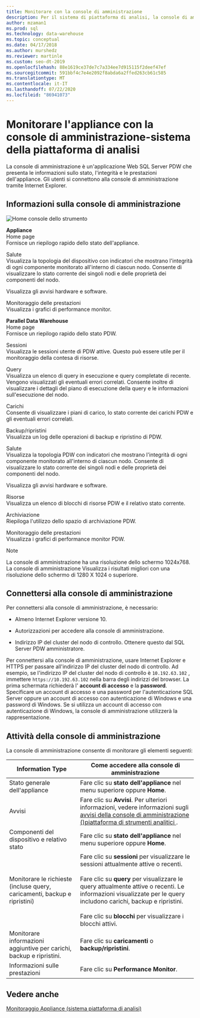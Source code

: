 ```yaml
---
title: Monitorare con la console di amministrazione
description: Per il sistema di piattaforma di analisi, la console di amministrazione è un'applicazione Web che copre le informazioni sullo stato dell'appliance, sull'integrità e sulle prestazioni. Gli utenti si connettono alla console di amministrazione tramite un browser Internet.
author: mzaman1
ms.prod: sql
ms.technology: data-warehouse
ms.topic: conceptual
ms.date: 04/17/2018
ms.author: murshedz
ms.reviewer: martinle
ms.custom: seo-dt-2019
ms.openlocfilehash: 88e1619ce37de7c7a334ee7d915115f2deef47ef
ms.sourcegitcommit: 591bbf4c7e4e2092f8abda6a2ffed263cb61c585
ms.translationtype: MT
ms.contentlocale: it-IT
ms.lasthandoff: 07/22/2020
ms.locfileid: "86941073"
---
```

# <a name="monitor-the-appliance-with-the-admin-console---analytics-platform-system"></a>Monitorare l'appliance con la console di amministrazione-sistema della piattaforma di analisi
La console di amministrazione è un'applicazione Web SQL Server PDW che presenta le informazioni sullo stato, l'integrità e le prestazioni dell'appliance. Gli utenti si connettono alla console di amministrazione tramite Internet Explorer.  
  
## <a name="about-the-admin-console"></a><a name="About"></a>Informazioni sulla console di amministrazione  
![Home console dello strumento](./media/monitor-the-appliance-by-using-the-admin-console/SQL_Server_PDW_AdminConsol_ApplHome.png "SQL_Server_PDW_AdminConsol_ApplHome")  
  
**Appliance**  
Home page  
Fornisce un riepilogo rapido dello stato dell'appliance.  
  
Salute  
Visualizza la topologia del dispositivo con indicatori che mostrano l'integrità di ogni componente monitorato all'interno di ciascun nodo. Consente di visualizzare lo stato corrente dei singoli nodi e delle proprietà dei componenti del nodo.  
  
Visualizza gli avvisi hardware e software.  
  
Monitoraggio delle prestazioni  
Visualizza i grafici di performance monitor.  
  
**Parallel Data Warehouse**  
Home page  
Fornisce un riepilogo rapido dello stato PDW.  
  
Sessioni  
Visualizza le sessioni utente di PDW attive. Questo può essere utile per il monitoraggio della contesa di risorse.  
  
Query  
Visualizza un elenco di query in esecuzione e query completate di recente. Vengono visualizzati gli eventuali errori correlati. Consente inoltre di visualizzare i dettagli del piano di esecuzione della query e le informazioni sull'esecuzione del nodo.  
  
Carichi  
Consente di visualizzare i piani di carico, lo stato corrente dei carichi PDW e gli eventuali errori correlati.  
  
Backup/ripristini  
Visualizza un log delle operazioni di backup e ripristino di PDW.  
  
Salute  
Visualizza la topologia PDW con indicatori che mostrano l'integrità di ogni componente monitorato all'interno di ciascun nodo. Consente di visualizzare lo stato corrente dei singoli nodi e delle proprietà dei componenti del nodo.  
  
Visualizza gli avvisi hardware e software.  
  
Risorse  
Visualizza un elenco di blocchi di risorse PDW e il relativo stato corrente.  
  
Archiviazione  
Riepiloga l'utilizzo dello spazio di archiviazione PDW.  
  
Monitoraggio delle prestazioni  
Visualizza i grafici di performance monitor PDW.  
 
> [!NOTE]  
> La console di amministrazione ha una risoluzione dello schermo 1024x768. La console di amministrazione Visualizza i risultati migliori con una risoluzione dello schermo di 1280 X 1024 o superiore.  
  
## <a name="connect-to-the-admin-console"></a><a name="Connect"></a>Connettersi alla console di amministrazione  
Per connettersi alla console di amministrazione, è necessario:  
  
-   Almeno Internet Explorer versione 10.  
  
-   Autorizzazioni per accedere alla console di amministrazione. <!-- MISSING LINKS See [Grant Permissions to Use the Admin Console &#40;SQL Server PDW&#41;](../sqlpdw/grant-permissions-to-use-the-admin-console-sql-server-pdw.md).  -->  
  
-   Indirizzo IP del cluster del nodo di controllo.  Ottenere questo dal SQL Server PDW amministratore.  
  
Per connettersi alla console di amministrazione, usare Internet Explorer e HTTPS per passare all'indirizzo IP del cluster del nodo di controllo. Ad esempio, se l'indirizzo IP del cluster del nodo di controllo è `10.192.63.102` , immettere `https://10.192.63.102` nella barra degli indirizzi del browser. La prima schermata richiederà l' **account di accesso** e la **password**. Specificare un account di accesso e una password per l'autenticazione SQL Server oppure un account di accesso con autenticazione di Windows e una password di Windows. Se si utilizza un account di accesso con autenticazione di Windows, la console di amministrazione utilizzerà la rappresentazione.  
  
## <a name="admin-console-tasks"></a><a name="RelatedTasks"></a>Attività della console di amministrazione  
La console di amministrazione consente di monitorare gli elementi seguenti:  
  
|Information Type|Come accedere alla console di amministrazione|
|-|-|
|Stato generale dell'appliance|Fare clic su **stato dell'appliance** nel menu superiore oppure **Home**.|  
|Avvisi|Fare clic su **Avvisi**. Per ulteriori informazioni, vedere informazioni sugli [avvisi della console di amministrazione &#40;&#41;piattaforma di strumenti analitici ](understanding-admin-console-alerts.md).|  
|Componenti del dispositivo e relativo stato|Fare clic su **stato dell'appliance** nel menu superiore oppure **Home**.|  
|Monitorare le richieste (incluse query, caricamenti, backup e ripristini)|Fare clic su **sessioni** per visualizzare le sessioni attualmente attive o recenti.<br /><br />Fare clic su **query** per visualizzare le query attualmente attive o recenti. Le informazioni visualizzate per le query includono carichi, backup e ripristini.<br /><br />Fare clic su **blocchi** per visualizzare i blocchi attivi.|  
|Monitorare informazioni aggiuntive per carichi, backup e ripristini.|Fare clic su **caricamenti** o **backup/ripristini**.|  
|Informazioni sulle prestazioni|Fare clic su **Performance Monitor**.|  
  
## <a name="see-also"></a>Vedere anche  
[Monitoraggio Appliance &#40;sistema piattaforma di analisi&#41;](appliance-monitoring.md)  
  
